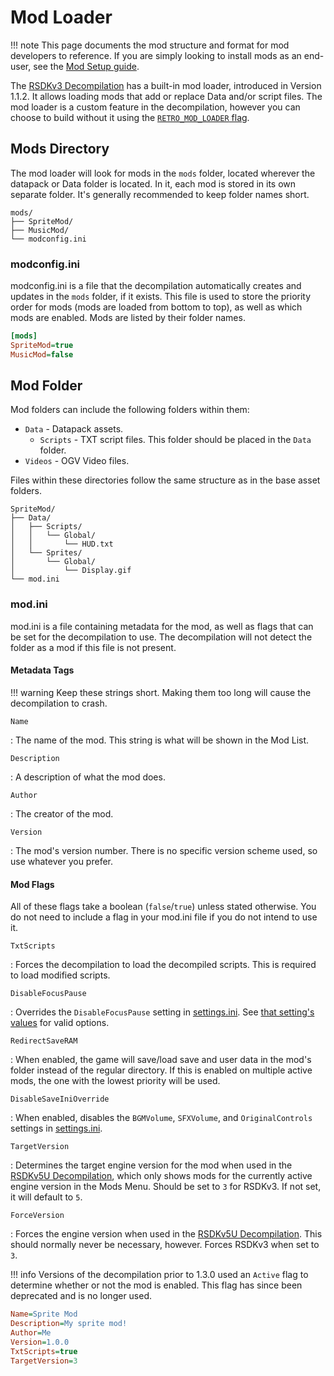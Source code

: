 # Mod Loader

!!! note
    This page documents the mod structure and format for mod developers to reference. If you are simply looking to install mods as an end-user, see the [Mod Setup guide](/Guides/RSDKv3/Decompilation/ModSetup.md).

The [RSDKv3 Decompilation](README.md) has a built-in mod loader, introduced in Version 1.1.2. It allows loading mods that add or replace Data and/or script files. The mod loader is a custom feature in the decompilation, however you can choose to build without it using the [`RETRO_MOD_LOADER` flag](/Guides/RSDKv3/Decompilation/Building.md#build-flags).

## Mods Directory

The mod loader will look for mods in the `mods` folder, located wherever the datapack or Data folder is located. In it, each mod is stored in its own separate folder. It's generally recommended to keep folder names short.

``` title="Example structure"
mods/
├── SpriteMod/
├── MusicMod/
└── modconfig.ini
```

### modconfig.ini

modconfig.ini is a file that the decompilation automatically creates and updates in the `mods` folder, if it exists. This file is used to store the priority order for mods (mods are loaded from bottom to top), as well as which mods are enabled. Mods are listed by their folder names.

```ini title="Example modconfig.ini"
[mods]
SpriteMod=true
MusicMod=false
```

## Mod Folder

Mod folders can include the following folders within them:

- `Data` - Datapack assets.
    - `Scripts` - TXT script files. This folder should be placed in the `Data` folder.
- `Videos` - OGV Video files.

Files within these directories follow the same structure as in the base asset folders.

``` title="Example mod structure"
SpriteMod/
├── Data/
│   ├── Scripts/
│   │   └── Global/
│   │       └── HUD.txt
│   └── Sprites/
│       └── Global/
│           └── Display.gif
└── mod.ini
```

### mod.ini

mod.ini is a file containing metadata for the mod, as well as flags that can be set for the decompilation to use. The decompilation will not detect the folder as a mod if this file is not present.

#### Metadata Tags

!!! warning
    Keep these strings short. Making them too long will cause the decompilation to crash.

`Name`

:   The name of the mod. This string is what will be shown in the Mod List.

`Description`

:   A description of what the mod does.

`Author`

:   The creator of the mod.

`Version`

:   The mod's version number. There is no specific version scheme used, so use whatever you prefer.

#### Mod Flags

All of these flags take a boolean (`false`/`true`) unless stated otherwise. You do not need to include a flag in your mod.ini file if you do not intend to use it.

`TxtScripts`

:   Forces the decompilation to load the decompiled scripts. This is required to load modified scripts.

`DisableFocusPause`

:   Overrides the `DisableFocusPause` setting in [settings.ini]. See [that setting's values](SettingsINI.md#disablefocuspause-options) for valid options.

`RedirectSaveRAM`

:   When enabled, the game will save/load save and user data in the mod's folder instead of the regular directory. If this is enabled on multiple active mods, the one with the lowest priority will be used.

`DisableSaveIniOverride`

:   When enabled, disables the `BGMVolume`, `SFXVolume`, and `OriginalControls` settings in [settings.ini].

  [settings.ini]: SettingsINI.md

`TargetVersion`

:   Determines the target engine version for the mod when used in the [RSDKv5U Decompilation], which only shows mods for the currently active engine version in the Mods Menu. Should be set to `3` for RSDKv3. If not set, it will default to `5`.

`ForceVersion`

:   Forces the engine version when used in the [RSDKv5U Decompilation]. This should normally never be necessary, however. Forces RSDKv3 when set to `3`.

  [RSDKv5U Decompilation]: /RSDKv5/Decompilation/README.md

!!! info
    Versions of the decompilation prior to 1.3.0 used an `Active` flag to determine whether or not the mod is enabled. This flag has since been deprecated and is no longer used.

```ini title="Example mod.ini file"
Name=Sprite Mod
Description=My sprite mod!
Author=Me
Version=1.0.0
TxtScripts=true
TargetVersion=3
```
